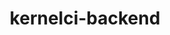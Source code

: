 ---
parent_project: kernelci
permalink: /engineering/projects/kernelci/kernelci-backend/
project_link_name: kernelci-backend
project_stats: 'true'
project_url: https://github.com/kernelci/kernelci-backend
title: kernelci-backend
---